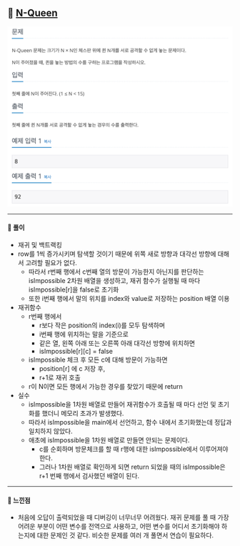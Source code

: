 ## 📖 [N-Queen](https://www.acmicpc.net/problem/9663)
<img src="./assets/9663_N-Queen.png" width="600px" />

---
#### 📍 풀이
- 재귀 및 백트랙킹
- row를 1씩 증가시키며 탐색할 것이기 때문에 위쪽 새로 방향과 대각선 방향에 대해서 고려할 필요가 없다.
  - 따라서 r번째 행에서 c번째 열의 방문이 가능한지 아닌지를 판단하는 isImpossible 2차원 배열을 생성하고, 재귀 함수가 실행될 때 마다 isImpossible[r]을 false로 초기화
  - 또한 i번째 행에서 말의 위치를 index와 value로 저장하는 position 배열 이용
- 재귀함수
  - r번째 행에서
    - r보다 작은 position의 index(i)를 모두 탐색하며
    - i번째 행에 위치하는 말을 기준으로
    - 같은 열, 왼쪽 아래 또는 오른쪽 아래 대각선 방향에 위치하면
    - isImpossible[r][c] = false
  - isImpossible 체크 후 모든 c에 대해 방문이 가능하면
    - position[r] 에 c 저장 후, 
    - r+1로 재귀 호출
  - r이 N이면 모든 행에서 가능한 경우를 찾았기 때문에 return
- 실수
  - isImpossible을 1차원 배열로 만들어 재귀함수가 호출될 때 마다 선언 및 초기화를 했더니 메모리 초과가 발생했다.
  - 따라서 isImpossible을 main에서 선언하고, 함수 내에서 초기화했는데 정답과 일치하지 않았다.
  - 애초에 isImpossible을 1차원 배열로 만들면 안되는 문제이다.
    - c를 순회하며 방문체크를 할 때 r행에 대한 isImpossible에서 이루어져야 한다. 
    - 그러나 1차원 배열로 확인하게 되면 return 되었을 때의 isImpossible은 r+1 번째 행에서 검사했던 배열이 된다.
---
#### 📍 느낀점
- 처음에 오답이 출력되었을 때 디버깅이 너무너무 어려웠다. 재귀 문제를 풀 때 가장 어려운 부분이 어떤 변수를 전역으로 사용하고, 어떤 변수를 어디서 초기화해야 하는지에 대한 문제인 것 같다. 비슷한 문제를 여러 개 풀면서 연습이 필요하다.
